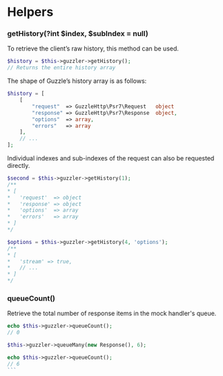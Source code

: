 # Helpers

### getHistory(?int $index, $subIndex = null)

To retrieve the client’s raw history, this method can be used.

```php
$history = $this->guzzler->getHistory();
// Returns the entire history array
```

The shape of Guzzle’s history array is as follows:

```php
$history = [
    [
        "request"  => GuzzleHttp\Psr7\Request   object
        "response" => GuzzleHttp\Psr7\Response  object,
        "options"  => array,
        "errors"   => array
    ],
    // ...
];
```

Individual indexes and sub-indexes of the request can also be requested directly.

```php
$second = $this->guzzler->getHistory(1);
/**
* [
*   'request'  => object
*   'response' => object
*   'options'  => array
*   'errors'   => array
* ]
*/

$options = $this->guzzler->getHistory(4, 'options');
/**
* [
*   'stream' => true,
*   // ...
* ]
*/
```

### queueCount()

Retrieve the total number of response items in the mock handler's queue.

````php
echo $this->guzzler->queueCount();
// 0

$this->guzzler->queueMany(new Response(), 6);

echo $this->guzzler->queueCount();
// 6
```